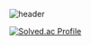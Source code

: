 ![header](https://capsule-render.vercel.app/api?type=Waving&color=timeGradient&text=guteIdee)

[![Solved.ac Profile](http://mazassumnida.wtf/api/v2/generate_badge?boj=kdhok2285)](https://solved.ac/kdhok2285)

<!--
**guteIdee/guteIdee** is a ✨ _special_ ✨ repository because its `README.md` (this file) appears on your GitHub profile.

Here are some ideas to get you started:

- 🔭 I’m currently working on ...
- 🌱 I’m currently learning ...
- 👯 I’m looking to collaborate on ...
- 🤔 I’m looking for help with ...
- 💬 Ask me about ...
- 📫 How to reach me: ...
- 😄 Pronouns: ...
- ⚡ Fun fact: ...
-->
